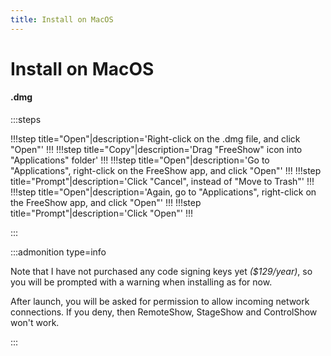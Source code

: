 ```yaml
---
title: Install on MacOS
---
```


# Install on MacOS

<!-- -   **dmg:** Right-click on the .dmg file, click "Open". When promted click "Open" again. Then you should be good to go. -->

#### .dmg

:::steps

!!!step title="Open"|description='Right-click on the .dmg file, and click "Open"'
!!!
!!!step title="Copy"|description='Drag "FreeShow" icon into "Applications" folder'
!!!
!!!step title="Open"|description='Go to "Applications", right-click on the FreeShow app, and click "Open"'
!!!
!!!step title="Prompt"|description='Click "Cancel", instead of "Move to Trash"'
!!!
!!!step title="Open"|description='Again, go to "Applications", right-click on the FreeShow app, and click "Open"'
!!!
!!!step title="Prompt"|description='Click "Open"'
!!!

:::

:::admonition type=info

Note that I have not purchased any code signing keys yet _($129/year)_, so you will be prompted with a warning when installing as for now.

After launch, you will be asked for permission to allow incoming network connections. If you deny, then RemoteShow, StageShow and ControlShow won't work.


:::
